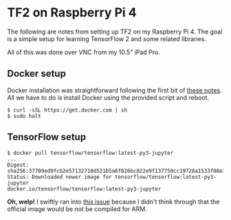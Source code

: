 # TF2 on Raspberry Pi 4

The following are notes from setting up TF2 on my Raspberry Pi 4.
The goal is a simple setup for learning TensorFlow 2 and some related libraries.

All of this was done over VNC from my 10.5" iPad Pro.

## Docker setup

Docker installation was straightforward following the first bit of [these notes](https://www.raspberrypi.org/blog/docker-comes-to-raspberry-pi/).
All we have to do is install Docker using the provided script and reboot.

```
$ curl -sSL https://get.docker.com | sh
$ sudo halt
```

## TensorFlow setup

```
$ docker pull tensorflow/tensorflow:latest-py3-jupyter
...
Digest: sha256:37709ed9fcb2e57132710d521b5a6f826bc022e9f137750cc19728a1533f08e1
Status: Downloaded newer image for tensorflow/tensorflow:latest-py3-jupyter
docker.io/tensorflow/tensorflow:latest-py3-jupyter
```

**Oh, welp!** I swiftly ran into [this issue](https://github.com/edgedb/edgedb-docker/issues/2) because I didn't think through that the official image would be *not* be compiled for ARM.
